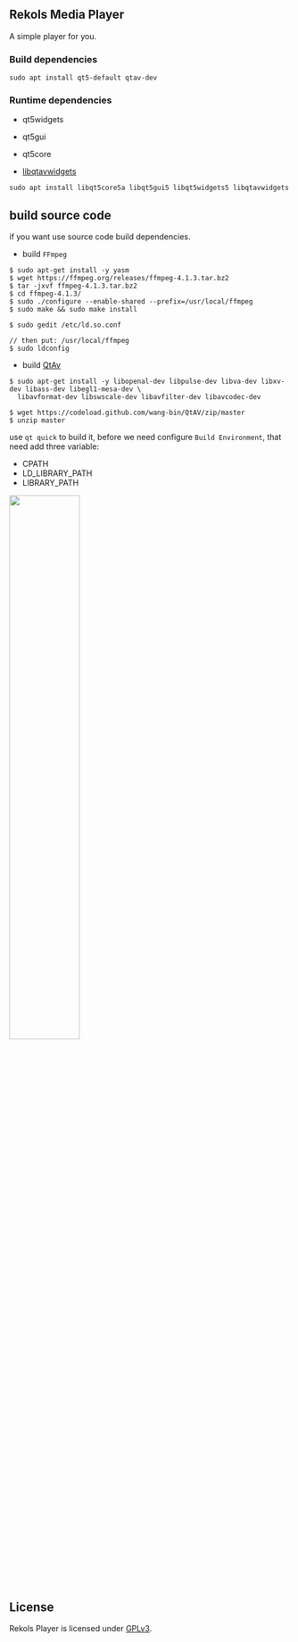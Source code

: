 ## Rekols Media Player

A simple player for you.

### Build dependencies

`sudo apt install qt5-default qtav-dev`

### Runtime dependencies

* qt5widgets

* qt5gui

* qt5core

* [libqtavwidgets](https://github.com/wang-bin/QtAV)

`sudo apt install libqt5core5a libqt5gui5 libqt5widgets5 libqtavwidgets`

##  build source code 
if you want use source code build dependencies.
- build `FFmpeg` 
```
$ sudo apt-get install -y yasm 
$ wget https://ffmpeg.org/releases/ffmpeg-4.1.3.tar.bz2
$ tar -jxvf ffmpeg-4.1.3.tar.bz2
$ cd ffmpeg-4.1.3/
$ sudo ./configure --enable-shared --prefix=/usr/local/ffmpeg
$ sudo make && sudo make install 

$ sudo gedit /etc/ld.so.conf

// then put: /usr/local/ffmpeg
$ sudo ldconfig
```
- build [QtAv]()
```
$ sudo apt-get install -y libopenal-dev libpulse-dev libva-dev libxv-dev libass-dev libegl1-mesa-dev \
  libavformat-dev libswscale-dev libavfilter-dev libavcodec-dev 

$ wget https://codeload.github.com/wang-bin/QtAV/zip/master
$ unzip master 
```

use `qt quick` to build it, before we need configure `Build Environment`, 
that need add three variable:
- CPATH
- LD_LIBRARY_PATH
- LIBRARY_PATH

<img src="https://raw.githubusercontent.com/JackLovel/qt-demo-projects/master/media-player/img/build_environment_variable.png" width=" 50% "/>



## License

Rekols Player is licensed under [GPLv3](LICENSE).

